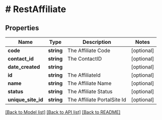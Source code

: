 # # RestAffiliate

## Properties

Name | Type | Description | Notes
------------ | ------------- | ------------- | -------------
**code** | **string** | The Affiliate Code | [optional]
**contact_id** | **string** | The ContactID | [optional]
**date_created** | **string** |  | [optional]
**id** | **string** | The AffiliateId | [optional]
**name** | **string** | The Affiliate Name | [optional]
**status** | **string** | The Affiliate Status | [optional]
**unique_site_id** | **string** | The Affiliate PortalSite Id | [optional]

[[Back to Model list]](../../README.md#models) [[Back to API list]](../../README.md#endpoints) [[Back to README]](../../README.md)
